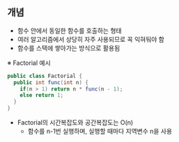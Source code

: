 ## 개념

- 함수 안에서 동일한 함수를 호출하는 형태
- 여러 알고리즘에서 상당히 자주 사용되므로 꼭 익혀둬야 함
- 함수를 스택에 쌓아가는 방식으로 활용됨

※ Factorial 예시

```java
public class Factorial {
  public int func(int n) {
    if(n > 1) return n * func(n - 1);
    else return 1;
  }
}
```

- Factorial의 시간복잡도와 공간복잡도는 O(n)
  - 함수를 n-1번 실행하며, 실행할 때마다 지역변수 n을 사용
